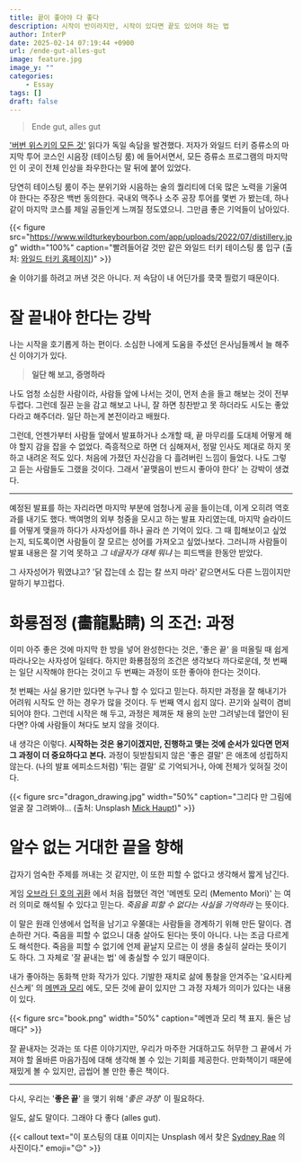 ```yaml
---
title: 끝이 좋아야 다 좋다
description: 시작이 반이라지만, 시작이 있다면 끝도 있어야 하는 법
author: InterP
date: 2025-02-14 07:19:44 +0900
url: /ende-gut-alles-gut
image: feature.jpg
image_y: ""
categories:
    - Essay
tags: []
draft: false
---
```


> Ende gut, alles gut

['버번 위스키의 모든 것'](https://product.kyobobook.co.kr/detail/S000001938250) 읽다가 독일 속담을 발견했다. 저자가 와일드 터키 증류소의 마지막 투어 코스인 시음장 (테이스팅 룸) 에 들어서면서, 모든 증류소 프로그램의 마지막인 이 곳이 전체 인상을 좌우한다는 말 뒤에 붙어 있었다. 

당연히 테이스팅 룸이 주는 분위기와 시음하는 술의 퀄리티에 더욱 많은 노력을 기울여야 한다는 주장은 백번 동의한다. 국내외 맥주나 소주 공장 투어를 몇번 가 봤는데, 하나같이 마지막 코스를 제일 공들인게 느껴질 정도였으니. 그만큼 좋은 기억들이 남아있다.

{{< figure src="https://www.wildturkeybourbon.com/app/uploads/2022/07/distillery.jpg" width="100%" caption="빨려들어갈 것만 같은 와일드 터키 테이스팅 룸 입구 (출처: [와일드 터키 홈페이지](https://www.wildturkeybourbon.com/our-distillery/))" >}}

술 이야기를 하려고 꺼낸 것은 아니다. 저 속담이 내 어딘가를 쿡쿡 찔렀기 때문이다.

# 잘 끝내야 한다는 강박

나는 시작을 호기롭게 하는 편이다. 소심한 나에게 도움을 주셨던 은사님들께서 늘 해주신 이야기가 있다. 

> **일단 해 보고, 증명하라** 

나도 엄청 소심한 사람이라, 사람들 앞에 나서는 것이, 먼저 손을 들고 해보는 것이 전부 두렵다. 그런데 질끈 눈을 감고 해보고 나니, 잘 하면 칭찬받고 못 하더라도 시도는 좋았다라고 해주더라. 일단 하는게 본전이라고 배웠다.

그런데, 언젠가부터 사람들 앞에서 발표하거나 소개할 때, 끝 마무리를 도대체 어떻게 해야 할지 감을 잡을 수 없었다. 즉흥적으로 하면 더 심해져서, 정말 인사도 제대로 하지 못하고 내려온 적도 있다. 처음에 가졌던 자신감을 다 흘려버린 느낌이 들었다. 나도 그렇고 듣는 사람들도 그랬을 것이다. 그래서 '끝맺음이 반드시 좋아야 한다' 는 강박이 생겼다.

---

예정된 발표를 하는 자리라면 마지막 부분에 엄청나게 공을 들이는데, 이게 오히려 역호과를 내기도 했다. 백여명의 외부 청중을 모시고 하는 발표 자리였는데, 마지막 슬라이드를 어떻게 맺을까 하다가 사자성어를 하나 골라 쓴 기억이 있다. 그 때 힙해보이고 싶었는지, 되도록이면 사람들이 잘 모르는 성어를 가져오고 싶었나보다. 그러니까 사람들이 발표 내용은 잘 기억 못하고 _그 네글자가 대체 뭐냐_ 는 피드백을 한동안 받았다. 

그 사자성어가 뭐였냐고? '닭 잡는데 소 잡는 칼 쓰지 마라' 같으면서도 다른 느낌이지만 말하기 부끄럽다.

# 화룡점정 (畵龍點睛) 의 조건: 과정

이미 아주 좋은 것에 마지막 한 방을 넣어 완성한다는 것은, '좋은 끝' 을 떠올릴 때 쉽게 따라나오는 사자성어 일테다. 하지만 화룡점정의 조건은 생각보다 까다로운데, 첫 번째는 일단 시작해야 한다는 것이고 두 번째는 과정이 또한 좋아야 한다는 것이다.

첫 번째는 사실 용기만 있다면 누구나 할 수 있다고 믿는다. 하지만 과정을 잘 해내기가 어려워 시작도 안 하는 경우가 많을 것이다. 두 번째 역시 쉽지 않다. 끈기와 실력이 겸비되어야 한다. 그런데 시작은 해 두고, 과정은 제껴둔 채 용의 눈만 그려넣는데 혈안이 된다면? 아예 사람들이 쳐다도 보지 않을 것이다.

내 생각은 이렇다. **시작하는 것은 용기이겠지만, 진행하고 맺는 것에 순서가 있다면 먼저 그 과정이 더 중요하다고 본다.** 과정이 뒷받침되지 않은 '좋은 결말' 은 애초에 성립하지 않는다. (나의 발표 에피소드처럼) '튀는 결말' 로 기억되거나, 아예 전체가 잊혀질 것이다.

{{< figure src="dragon_drawing.jpg" width="50%" caption="그리다 만 그림에 얼굴 잘 그려봐야... (출처: Unsplash [Mick Haupt](https://unsplash.com/ko/@rocinante_11?utm_content=creditCopyText&utm_medium=referral&utm_source=unsplash))" >}}


# 알수 없는 거대한 끝을 향해

갑자기 엄숙한 주제를 꺼내는 것 같지만, 이 또한 피할 수 없다고 생각해서 짧게 남긴다.

게임 [오브라 딘 호의 귀환](https://store.steampowered.com/app/653530/Return_of_the_Obra_Dinn/) 에서 처음 접했던 격언 '메멘토 모리 (Memento Mori)' 는 여러 의미로 해석될 수 있다고 믿는다. _죽음을 피할 수 없다는 사실을 기억하라_ 는 뜻이다.

이 말은 원래 인생에서 업적을 남기고 우쭐대는 사람들을 경계하기 위해 만든 말이다. 겸손하란 거다. 죽음을 피할 수 없으니 대충 살아도 된다는 뜻이 아니다. 나는 조금 다르게도 해석한다. 죽음을 피할 수 없기에 언제 끝날지 모르는 이 생을 충실히 살라는 뜻이기도 하다. 그 자체로 '잘 끝내는 법' 에 충실할 수 있기 때문이다.

내가 좋아하는 동화책 만화 작가가 있다. 기발한 재치로 삶에 통찰을 안겨주는 '요시타케 신스케' 의 [메멘과 모리](https://product.kyobobook.co.kr/detail/S000212175117) 에도, 모든 것에 끝이 있지만 그 과정 자체가 의미가 있다는 내용이 있다. 

{{< figure src="book.png" width="50%" caption="메멘과 모리 책 표지. 둘은 남매다" >}}

잘 끝내자는 것과는 또 다른 이야기지만, 우리가 마주한 거대하고도 허무한 그 끝에서 가져야 할 올바른 마음가짐에 대해 생각해 볼 수 있는 기회를 제공한다. 만화책이기 때문에 재밌게 볼 수 있지만, 곱씹어 볼 만한 좋은 책이다. 

---

다시, 우리는 '**좋은 끝**' 을 맺기 위해 '_좋은 과정_' 이 필요하다. 

일도, 삶도 말이다. 그래야 다 좋다 (alles gut).


{{< callout text="이 포스팅의 대표 이미지는 Unsplash 에서 찾은 [Sydney Rae](https://unsplash.com/ko/@srz) 의 사진이다." emoji=":wink:" >}}
